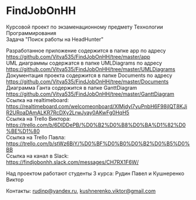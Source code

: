 # FindJobOnHH

Курсовой проект по экзаменационному предмету Технологии Программирования
<br />
Задача "Поиск работы на HeadHunter"

Разработанное приложение содержится в папке app по адресу
https://github.com/Vitya535/FindJobOnHH/tree/master/app
<br />
UML диаграммы содержатся в папке UMLDiagrams по адресу
https://github.com/Vitya535/FindJobOnHH/tree/master/UMLDiagrams
<br />
Документация проекта содержится в папке Documents по адресу
https://github.com/Vitya535/FindJobOnHH/tree/master/Documents
<br />
Диаграмма Ганта содержится в папке GanttDiagram
<br />
https://github.com/Vitya535/FindJobOnHH/tree/master/GanttDiagram
<br />
Ссылка на realtimeboard: https://realtimeboard.com/welcomeonboard/XlMjdyl7yuPnbH6F98jIQT8KJiR2URoaDAmALKR7RcDXy2LrwJyay0AKwFg0HqH5
<br />
Ссылка на Trello Виктора: https://trello.com/b/6DlDDePB/%D0%B2%D0%B8%D0%BA%D1%82%D0%BE%D1%80
<br />
Ссылка на Trello Павла: https://trello.com/b/stWz6BiY/%D0%BF%D0%B0%D0%B2%D0%B5%D0%BB
<br />
Ссылка на канал в Slack: https://findjobonhh.slack.com/messages/CH7RX1F6W/

Над проектом работают студенты 3 курса: Рудин Павел и Кушнеренко Виктор

Контакты: rudinp@yandex.ru, kushnerenko.viktor@gmail.com
